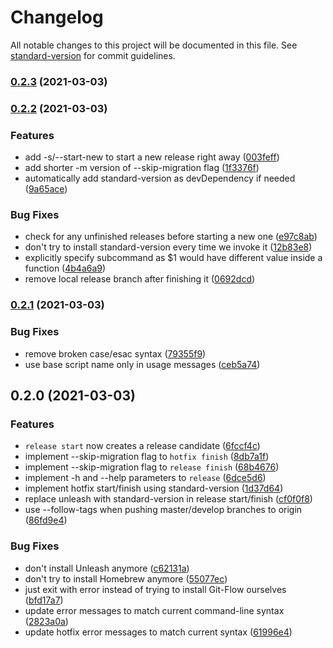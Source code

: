 # Changelog

All notable changes to this project will be documented in this file. See [standard-version](https://github.com/conventional-changelog/standard-version) for commit guidelines.

### [0.2.3](https://github.com/skolobov/mkrel/compare/v0.2.2...v0.2.3) (2021-03-03)

### [0.2.2](https://github.com/skolobov/mkrel/compare/v0.2.1...v0.2.2) (2021-03-03)


### Features

* add -s/--start-new to start a new release right away ([003feff](https://github.com/skolobov/mkrel/commit/003fefff5091e67aa533061c639d6da93f617cab))
* add shorter -m version of --skip-migration flag ([1f3376f](https://github.com/skolobov/mkrel/commit/1f3376f0217d9249489fd530552d60d5b3eb0f4a))
* automatically add standard-version as devDependency if needed ([9a65ace](https://github.com/skolobov/mkrel/commit/9a65ace934010a668739d3e4033b50f3590b842d))


### Bug Fixes

* check for any unfinished releases before starting a new one ([e97c8ab](https://github.com/skolobov/mkrel/commit/e97c8abe16081b52a2834418858dc146c29bc774))
* don't try to install standard-version every time we invoke it ([12b83e8](https://github.com/skolobov/mkrel/commit/12b83e84370b93508c9fdcc936deec02f83dba96))
* explicitly specify subcommand as $1 would have different value inside a function ([4b4a6a9](https://github.com/skolobov/mkrel/commit/4b4a6a9adab1673e4527d9dd9c58c1537eef0d03))
* remove local release branch after finishing it ([0692dcd](https://github.com/skolobov/mkrel/commit/0692dcde03e36e9519810c5b16c79c3f59fdf4c7))

### [0.2.1](https://github.com/skolobov/mkrel/compare/v0.2.0...v0.2.1) (2021-03-03)


### Bug Fixes

* remove broken case/esac syntax ([79355f9](https://github.com/skolobov/mkrel/commit/79355f9f7d330268e7b722aee263aa285ff879d0))
* use base script name only in usage messages ([ceb5a74](https://github.com/skolobov/mkrel/commit/ceb5a746ecee052090d569b9584f34bbc09072c1))

## 0.2.0 (2021-03-03)


### Features

* `release start` now creates a release candidate ([6fccf4c](https://github.com/skolobov/mkrel/commit/6fccf4c66c7289c4a35cb3995e00e1bb3352d209))
* implement --skip-migration flag to `hotfix finish` ([8db7a1f](https://github.com/skolobov/mkrel/commit/8db7a1f9a8dcb09db5704b0f250efd57efbed0a0))
* implement --skip-migration flag to `release finish` ([68b4676](https://github.com/skolobov/mkrel/commit/68b4676903bee8b4c406a90069ac50f9bf7b16e2))
* implement -h and --help parameters to `release` ([6dce5d6](https://github.com/skolobov/mkrel/commit/6dce5d6fc437599bc8d5bf5748627dcb1b23e073))
* implement hotfix start/finish using standard-version ([1d37d64](https://github.com/skolobov/mkrel/commit/1d37d643c0cb9e86f6dfdc3176622dcb0d820791))
* replace unleash with standard-version in release start/finish ([cf0f0f8](https://github.com/skolobov/mkrel/commit/cf0f0f8cb9caba464c603ffaa31e2c936b1fc212))
* use --follow-tags when pushing master/develop branches to origin ([86fd9e4](https://github.com/skolobov/mkrel/commit/86fd9e42174112d30c3fe8a9a275a0295f6b0927))


### Bug Fixes

* don't install Unleash anymore ([c62131a](https://github.com/skolobov/mkrel/commit/c62131a0059587e50fa2bd09980a7cce69580252))
* don't try to install Homebrew anymore ([55077ec](https://github.com/skolobov/mkrel/commit/55077ecf8c2684dd99106d85bb9743e5d4767516))
* just exit with error instead of trying to install Git-Flow ourselves ([bfd17a7](https://github.com/skolobov/mkrel/commit/bfd17a77cf4a4a36943a0e77cc0ebfe11baf2891))
* update error messages to match current command-line syntax ([2823a0a](https://github.com/skolobov/mkrel/commit/2823a0a5244df1427c378dd36d40c228eecd15d0))
* update hotfix error messages to match current syntax ([61996e4](https://github.com/skolobov/mkrel/commit/61996e45faed9497d0bb8a452883ca6b8233693e))
